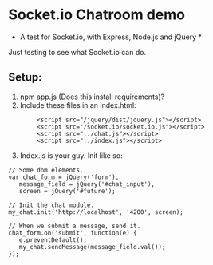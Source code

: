 # Socket.io Chatroom demo
* A test for Socket.io, with Express, Node.js and jQuery *

Just testing to see what Socket.io can do.

## Setup:
1. npm app.js (Does this install requirements)?
2. Include these files in an index.html:
```
        <script src="/jquery/dist/jquery.js"></script>
        <script src="/socket.io/socket.io.js"></script>
        <script src="../chat.js"></script>
        <script src="../index.js"></script>
```
3. Index.js is your guy. Init like so:
```
// Some dom elements.
var chat_form = jQuery('form'),
   message_field = jQuery('#chat_input'),
   screen = jQuery('#future');

// Init the chat module.
my_chat.init('http://localhost', '4200', screen);

// When we submit a message, send it.
chat_form.on('submit', function(e) {
   e.preventDefault();
   my_chat.sendMessage(message_field.val());
});
```